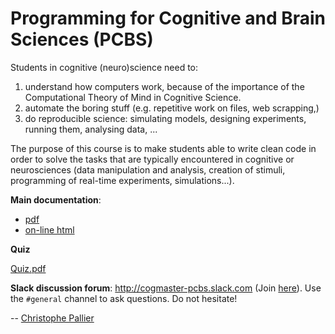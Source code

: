 # Programming for Cognitive and Brain Sciences (PCBS) #

Students in cognitive (neuro)science need to:

1. understand how computers work, because of the importance of the
   Computational Theory of Mind in Cognitive Science.
2. automate the boring stuff (e.g. repetitive work on files, web
   scrapping,)
3. do reproducible science: simulating models, designing experiments, running
   them, analysing data, ...
   

The purpose of this course is to make students able to write clean code in
order to solve the tasks that are typically encountered in cognitive or
neurosciences (data manipulation and analysis, creation of stimuli, programming
of real-time experiments, simulations...). 



**Main documentation**:  
- [pdf](https://media.readthedocs.org/pdf/pcbs/latest/pcbs.pdf) 
- [on-line html](https://pcbs.readthedocs.io/en/latest/)

**Quiz**

  [Quiz.pdf](https://github.com/chrplr/PCBS/blob/master/pdfs/quiz-python-2021.pdf)
  
**Slack discussion forum**: <http://cogmaster-pcbs.slack.com> (Join [here](https://join.slack.com/t/cogmaster-pcbs/shared_invite/enQtNzc2MDQ0OTQ4NTUwLWYzZTNmMGQyMzJhOGJlYzZjOGM3NTU1MTZiMDcyMGI5MjlkMjljY2RlMjAzNzk0ODMxZDU1YjBlNWQ4N2U0MmQ)). Use the ``#general`` channel to ask questions. Do not hesitate!

--
[Christophe Pallier](http://www.pallier.org)

